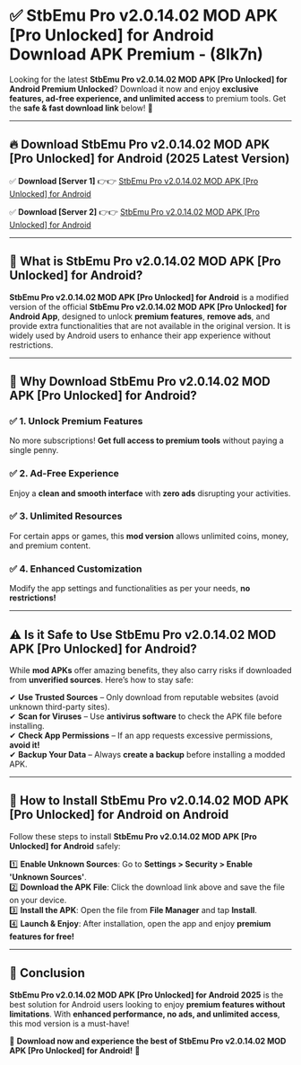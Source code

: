 
# ✅ StbEmu Pro v2.0.14.02 MOD APK [Pro Unlocked] for Android Download APK Premium -  (8lk7n) 

Looking for the latest **StbEmu Pro v2.0.14.02 MOD APK [Pro Unlocked] for Android Premium Unlocked**? Download it now and enjoy **exclusive features, ad-free experience, and unlimited access** to premium tools. Get the **safe & fast download link** below! 🚀

---

## 🔥 Download StbEmu Pro v2.0.14.02 MOD APK [Pro Unlocked] for Android (2025 Latest Version)

✅ **Download [Server 1]** 👉👉 [StbEmu Pro v2.0.14.02 MOD APK [Pro Unlocked] for Android ](https://apkcomod.com?title=StbEmu_Pro_v2.0.14.02_MOD_APK_[Pro_Unlocked]_for_Android)  

✅ **Download [Server 2]** 👉👉 [StbEmu Pro v2.0.14.02 MOD APK [Pro Unlocked] for Android ](https://apkcomod.com?title=StbEmu_Pro_v2.0.14.02_MOD_APK_[Pro_Unlocked]_for_Android)  


---

## 📌 What is StbEmu Pro v2.0.14.02 MOD APK [Pro Unlocked] for Android?

**StbEmu Pro v2.0.14.02 MOD APK [Pro Unlocked] for Android** is a modified version of the official **StbEmu Pro v2.0.14.02 MOD APK [Pro Unlocked] for Android App**, designed to unlock **premium features**, **remove ads**, and provide extra functionalities that are not available in the original version. It is widely used by Android users to enhance their app experience without restrictions.

---

## 🌟 Why Download StbEmu Pro v2.0.14.02 MOD APK [Pro Unlocked] for Android?

### ✅ 1. Unlock Premium Features
No more subscriptions! **Get full access to premium tools** without paying a single penny.

### ✅ 2. Ad-Free Experience
Enjoy a **clean and smooth interface** with **zero ads** disrupting your activities.

### ✅ 3. Unlimited Resources
For certain apps or games, this **mod version** allows unlimited coins, money, and premium content.

### ✅ 4. Enhanced Customization
Modify the app settings and functionalities as per your needs, **no restrictions!**

---

## ⚠️ Is it Safe to Use StbEmu Pro v2.0.14.02 MOD APK [Pro Unlocked] for Android?

While **mod APKs** offer amazing benefits, they also carry risks if downloaded from **unverified sources**. Here’s how to stay safe:

✔ **Use Trusted Sources** – Only download from reputable websites (avoid unknown third-party sites).  
✔ **Scan for Viruses** – Use **antivirus software** to check the APK file before installing.  
✔ **Check App Permissions** – If an app requests excessive permissions, **avoid it!**  
✔ **Backup Your Data** – Always **create a backup** before installing a modded APK.

---

## 📲 How to Install StbEmu Pro v2.0.14.02 MOD APK [Pro Unlocked] for Android on Android

Follow these steps to install **StbEmu Pro v2.0.14.02 MOD APK [Pro Unlocked] for Android** safely:

1️⃣ **Enable Unknown Sources**: Go to **Settings > Security > Enable 'Unknown Sources'**.  
2️⃣ **Download the APK File**: Click the download link above and save the file on your device.  
3️⃣ **Install the APK**: Open the file from **File Manager** and tap **Install**.  
4️⃣ **Launch & Enjoy**: After installation, open the app and enjoy **premium features for free!**

---

## 🚀 Conclusion

**StbEmu Pro v2.0.14.02 MOD APK [Pro Unlocked] for Android 2025** is the best solution for Android users looking to enjoy **premium features without limitations**. With **enhanced performance, no ads, and unlimited access**, this mod version is a must-have!

🔻 **Download now and experience the best of StbEmu Pro v2.0.14.02 MOD APK [Pro Unlocked] for Android!** 🔻

